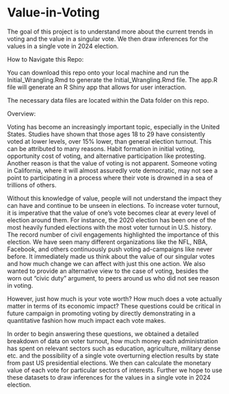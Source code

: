 # Value-in-Voting

The goal of this project is to understand more about the current trends in voting and the value in a singular vote. We then draw inferences for the values in a single vote in 2024 election.

How to Navigate this Repo:

You can download this repo onto your local machine and run the Initial_Wrangling.Rmd to generate the Initial_Wrangling.Rmd file. The app.R file will generate an R Shiny app that allows for user interaction.

The necessary data files are located within the Data folder on this repo.


Overview:

Voting has become an increasingly important topic, especially in the United States. Studies have shown that those ages 18 to 29 have consistently voted at lower levels, over 15% lower, than general election turnout. This can be attributed to many reasons. Habit formation in initial voting, opportunity cost of voting, and alternative participation like protesting. Another reason is that the value of voting is not apparent. Someone voting in California, where it will almost assuredly vote democratic, may not see a point to participating in a process where their vote is drowned in a sea of trillions of others. 

Without this knowledge of value, people will not understand the impact they can have and continue to be unseen in elections. To increase voter turnout, it is imperative that the value of one’s vote becomes clear at every level of election around them. For instance, the 2020 election has been one of the most heavily funded elections with the most voter turnout in U.S. history. The record number of civil engagements highlighted the importance of this election. We have seen many different organizations like the NFL, NBA, Facebook, and others continuously push voting ad-campaigns like never before. It immediately made us think about the value of our singular votes and how much change we can affect with just this one action. We also wanted to provide an alternative view to the case of voting, besides the worn out “civic duty” argument, to peers around us who did not see reason in voting.
 
However, just how much is your vote worth? How much does a vote actually matter in terms of its economic impact? These questions could be critical in future campaign in promoting voting by directly demonstrating in a quantitative fashion how much impact each vote makes. 
 
In order to begin answering these questions, we obtained a detailed breakdown of data on voter turnout, how much money each administration has spent on relevant sectors such as education, agriculture, military dense etc. and the possibility of a single vote overturning election results by state from past US presidential elections. We then can calculate the monetary value of each vote for particular sectors of interests. Further we hope to use these datasets to draw inferences for the values in a single vote in 2024 election.

